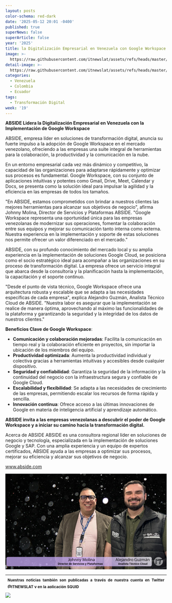 ```yaml
---
layout: posts
color-schema: red-dark
date: '2025-05-12 20:01 -0400'
published: true
superNews: false
superArticle: false
year: '2025'
title: la Digitalización Empresarial en Venezuela con Google Workspace
image: >-
  https://raw.githubusercontent.com/itnewslat/assets/refs/heads/master/img/540x320/Abside-Cloud-p.jpg
detail-image: >-
  https://raw.githubusercontent.com/itnewslat/assets/refs/heads/master/img/1024x680/Abside-Cloud-g.jpg
categories:
  - Venezuela
  - Colombia
  - Ecuador
tags:
  - Transformación Digital
week: '19'
---
```

**ABSIDE Lidera la Digitalización Empresarial en Venezuela con la Implementación de Google Workspace**

ABSIDE, empresa líder en soluciones de transformación digital, anuncia su fuerte impulso a la adopción de Google Workspace en el mercado venezolano, ofreciendo a las empresas una suite integral de herramientas para la colaboración, la productividad y la comunicación en la nube.

En un entorno empresarial cada vez más dinámico y competitivo, la capacidad de las organizaciones para adaptarse rápidamente y optimizar sus procesos es fundamental. Google Workspace, con su conjunto de aplicaciones intuitivas y potentes como Gmail, Drive, Meet, Calendar y Docs, se presenta como la solución ideal para impulsar la agilidad y la eficiencia en las empresas de todos los tamaños.

"En ABSIDE, estamos comprometidos con brindar a nuestros clientes las mejores herramientas para alcanzar sus objetivos de negocio", afirma Johnny Molina, Director de Servicios y Plataformas ABSIDE. "Google Workspace representa una oportunidad única para las empresas venezolanas de modernizar sus operaciones, fomentar la colaboración entre sus equipos y mejorar su comunicación tanto interna como externa. Nuestra experiencia en la implementación y soporte de estas soluciones nos permite ofrecer un valor diferenciado en el mercado."

ABSIDE, con su profundo conocimiento del mercado local y su amplia experiencia en la implementación de soluciones Google Cloud, se posiciona como el socio estratégico ideal para acompañar a las organizaciones en su proceso de transformación digital. La empresa ofrece un servicio integral que abarca desde la consultoría y la planificación hasta la implementación, la capacitación y el soporte continuo.

"Desde el punto de vista técnico, Google Workspace ofrece una arquitectura robusta y escalable que se adapta a las necesidades específicas de cada empresa", explica Alejandro Guzmán, Analista Técnico Cloud de ABSIDE. "Nuestra labor es asegurar que la implementación se realice de manera óptima, aprovechando al máximo las funcionalidades de la plataforma y garantizando la seguridad y la integridad de los datos de nuestros clientes."

**Beneficios Clave de Google Workspace**:

- **Comunicación y colaboración mejoradas**: Facilita la comunicación en tiempo real y la colaboración eficiente en proyectos, sin importar la ubicación de los miembros del equipo.
- **Productividad optimizada**: Aumenta la productividad individual y colectiva gracias a herramientas intuitivas y accesibles desde cualquier dispositivo.
- **Seguridad y confiabilidad**: Garantiza la seguridad de la información y la continuidad del negocio con la infraestructura segura y confiable de Google Cloud.
- **Escalabilidad y flexibilidad**: Se adapta a las necesidades de crecimiento de las empresas, permitiendo escalar los recursos de forma rápida y sencilla.
- **Innovación continua**: Ofrece acceso a las últimas innovaciones de Google en materia de inteligencia artificial y aprendizaje automático.


**ABSIDE invita a las empresas venezolanas a descubrir el poder de Google Workspace y a iniciar su camino hacia la transformación digital.**

Acerca de ABSIDE
ABSIDE es una consultora regional líder en soluciones de negocio y tecnología, especializada en la implementación de soluciones Google y SAP. Con una amplia experiencia y un equipo de expertos certificados, ABSIDE ayuda a las empresas a optimizar sus procesos, mejorar su eficiencia y alcanzar sus objetivos de negocio.

www.abside.com

![](https://raw.githubusercontent.com/itnewslat/assets/refs/heads/master/img/540x320/Abside-Cloud-p.jpg)

<table style="height: 42px;" width="569">
<tbody>
<tr>
<td style="text-align: justify;"><sub><strong>Nuestras noticias también son publicadas a través de nuestra cuenta en Twitter <a href="https://twitter.com/itnewslat?lang=es">@ITNEWSLAT</a> y en la aplicación <a href="https://squidapp.co/en/">SQUID</a></strong></sub></td>
</tr>
</tbody>
</table>

<img src="https://tracker.metricool.com/c3po.jpg?hash=56f88a41e39ab42c063cc51676587a04"/>